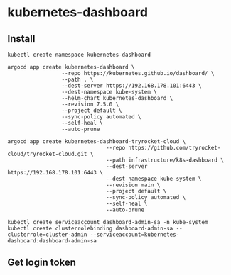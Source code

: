 # kubernetes-dashboard

## Install

    kubectl create namespace kubernetes-dashboard
    
    argocd app create kubernetes-dashboard \
                     --repo https://kubernetes.github.io/dashboard/ \
                     --path . \
                     --dest-server https://192.168.178.101:6443 \
                     --dest-namespace kube-system \
                     --helm-chart kubernetes-dashboard \
                     --revision 7.5.0 \
                     --project default \
                     --sync-policy automated \
                     --self-heal \
                     --auto-prune

    argocd app create kubernetes-dashboard-tryrocket-cloud \
                                   --repo https://github.com/tryrocket-cloud/tryrocket-cloud.git \
                                   --path infrastructure/k8s-dashboard \
                                   --dest-server https://192.168.178.101:6443 \
                                   --dest-namespace kube-system \
                                   --revision main \
                                   --project default \
                                   --sync-policy automated \
                                   --self-heal \
                                   --auto-prune

    kubectl create serviceaccount dashboard-admin-sa -n kube-system
    kubectl create clusterrolebinding dashboard-admin-sa --clusterrole=cluster-admin --serviceaccount=kubernetes-dashboard:dashboard-admin-sa
    
## Get login token

